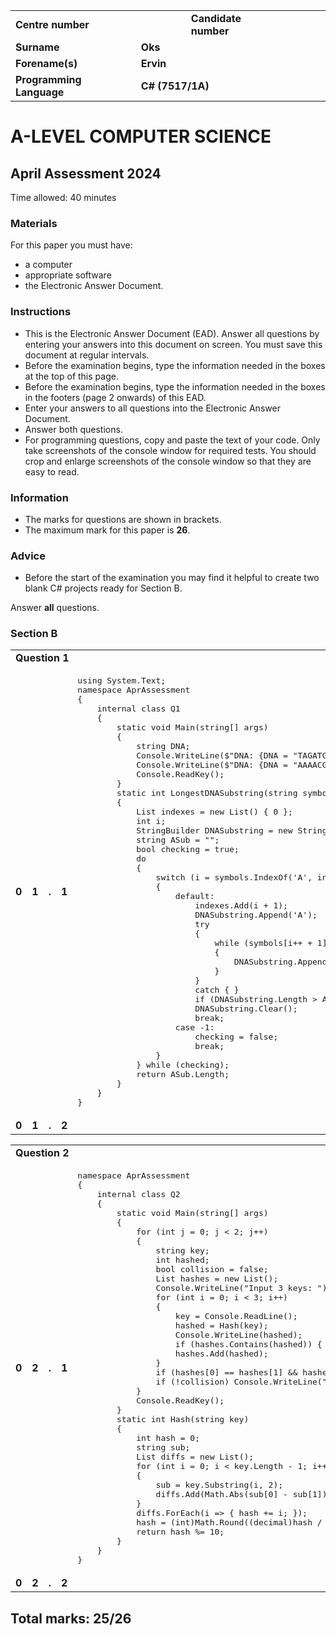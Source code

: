 <table>
  <tr>
   <td><strong>Centre number</strong>
   </td>
   <td><strong></strong>
   </td>
   <td><strong></strong>
   </td>
   <td><strong></strong>
   </td>
   <td><strong></strong>
   </td>
   <td><strong></strong>
   </td>
   <td><strong>Candidate number</strong>
   </td>
   <td><strong></strong>
   </td>
   <td><strong></strong>
   </td>
   <td><strong></strong>
   </td>
   <td>
   </td>
  </tr>
  <tr>
   <td><strong>Surname</strong>
   </td>
   <td colspan="10" ><strong>Oks</strong>
   </td>
  </tr>
  <tr>
   <td><strong>Forename(s)</strong>
   </td>
   <td colspan="10" ><strong>Ervin</strong>
   </td>
  </tr>
  <tr>
   <td><strong>Programming Language</strong>
   </td>
   <td colspan="10" ><strong>C# (7517/1A) </strong>
   </td>
  </tr>
</table>

# A-LEVEL COMPUTER SCIENCE
## April Assessment 2024
Time allowed: 40 minutes

### Materials
For this paper you must have:

- a computer
- appropriate software
- the Electronic Answer Document.

### Instructions
- This is the Electronic Answer Document (EAD). Answer all questions by entering your answers into this document on screen. You must save this document at regular intervals.
- Before the examination begins, type the information needed in the boxes at the top of this page.
- Before the examination begins, type the information needed in the boxes in the footers (page 2 onwards) of this EAD.
- Enter your answers to all questions into the Electronic Answer Document.
- Answer both questions.
- For programming questions, copy and paste the text of your code. Only take screenshots of the console window for required tests. You should crop and enlarge screenshots of the console window so that they are easy to read.  

### Information
- The marks for questions are shown in brackets.
- The maximum mark for this paper is **26**.  

### Advice
- Before the start of the examination you may find it helpful to create two blank C# projects ready for Section B.

Answer **all** questions.

### Section B

<table>
  <tr>
   <td colspan="6" ><strong>Question 1</strong>
   </td>
   <td><strong>Mark</strong></td>
  </tr>
  <tr>
   <td><strong>0</strong>
   </td>
   <td><strong>1</strong>
   </td>
   <td><strong>.</strong>
   </td>
   <td><strong>1</strong>
   </td>
   <td colspan="2" ><pre lang="csharp">
using System.Text;
namespace AprAssessment
{
    internal class Q1
    {
        static void Main(string[] args)
        {
            string DNA;
            Console.WriteLine($"DNA: {DNA = "TAGATGGCAGATAAATGA"} - has longest substring of {LongestDNASubstring(DNA)}");
            Console.WriteLine($"DNA: {DNA = "AAAACGAAATATAAGCCATGT"} - has longest substring of {LongestDNASubstring(DNA)}");
            Console.ReadKey();
        }
        static int LongestDNASubstring(string symbols)
        {
            List<int> indexes = new List<int>() { 0 };
            int i;
            StringBuilder DNASubstring = new StringBuilder();
            string ASub = "";
            bool checking = true;
            do
            {
                switch (i = symbols.IndexOf('A', indexes.Last()))
                {
                    default:
                        indexes.Add(i + 1);
                        DNASubstring.Append('A');
                        try
                        {
                            while (symbols[i++ + 1] == 'A')
                            {
                                DNASubstring.Append('A');
                            }
                        }
                        catch { }
                        if (DNASubstring.Length > ASub.Length) ASub = DNASubstring.ToString();
                        DNASubstring.Clear();
                        break;
                    case -1:
                        checking = false;
                        break;
                }
            } while (checking);
            return ASub.Length;
        }
    }
}
</pre>
   </td>
   <td><i>11</i></td>
  </tr>
  <tr>
   <td><strong>0</strong>
   </td>
   <td><strong>1</strong>
   </td>
   <td><strong>.</strong>
   </td>
   <td><strong>2</strong>
   </td>
   <td colspan="2">
   </td>
   <td><i>1</i></td>
  </tr>
</table>

<table>
  <tr>
   <td colspan="6" ><strong>Question 2</strong>
   </td>
   <td><strong>Mark</strong></td>
  </tr>
  <tr>
   <td><strong>0</strong>
   </td>
   <td><strong>2</strong>
   </td>
   <td><strong>.</strong>
   </td>
   <td><strong>1</strong>
   </td>
   <td colspan="2" ><pre lang="csharp">
namespace AprAssessment
{
    internal class Q2
    {
        static void Main(string[] args)
        {
            for (int j = 0; j < 2; j++)
            {
                string key;
                int hashed;
                bool collision = false;
                List<int> hashes = new List<int>();
                Console.WriteLine("Input 3 keys: ");
                for (int i = 0; i < 3; i++)
                {
                    key = Console.ReadLine();
                    hashed = Hash(key);
                    Console.WriteLine(hashed);
                    if (hashes.Contains(hashed)) { Console.WriteLine("Collision detected!!"); collision = true; }
                    hashes.Add(hashed);
                }
                if (hashes[0] == hashes[1] && hashes[0] == hashes[2]) Console.WriteLine("Serious collision detected!!");
                if (!collision) Console.WriteLine("No collisions.\n\n");
            }
            Console.ReadKey();
        }
        static int Hash(string key)
        {
            int hash = 0;
            string sub;
            List<int> diffs = new List<int>();
            for (int i = 0; i < key.Length - 1; i++)
            {
                sub = key.Substring(i, 2);
                diffs.Add(Math.Abs(sub[0] - sub[1]));
            }
            diffs.ForEach(i => { hash += i; });
            hash = (int)Math.Round((decimal)hash / diffs.Count);
            return hash %= 10;
        }
    }
}
</pre>
   </td>
   <td><i>12</i></td>
  </tr>
  <tr>
   <td><strong>0</strong>
   </td>
   <td><strong>2</strong>
   </td>
   <td><strong>.</strong>
   </td>
   <td><strong>2</strong>
   </td>
   <td colspan="2" >
   </td>
   <td><i>1</i></td>
  </tr>
</table>

## Total marks: 25/26